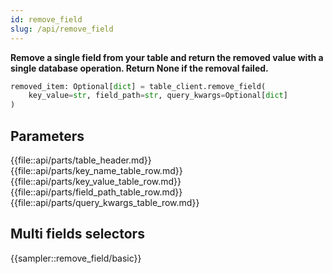 ```yaml
---
id: remove_field
slug: /api/remove_field
---
```


**Remove a single field from your table and return the removed value with a single database operation. 
Return None if the removal failed.**

```python
removed_item: Optional[dict] = table_client.remove_field(
    key_value=str, field_path=str, query_kwargs=Optional[dict]
)
```

## Parameters

{{file::api/parts/table_header.md}}
{{file::api/parts/key_name_table_row.md}}
{{file::api/parts/key_value_table_row.md}}
{{file::api/parts/field_path_table_row.md}}
{{file::api/parts/query_kwargs_table_row.md}}


## Multi fields selectors

{{sampler::remove_field/basic}}
 